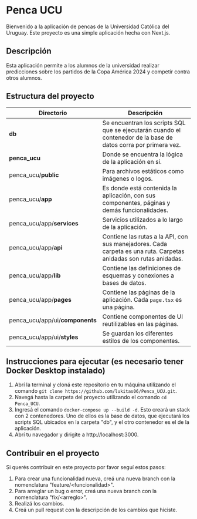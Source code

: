 # Penca UCU
Bienvenido a la aplicación de pencas de la Universidad Católica del Uruguay. Este proyecto es una simple aplicación hecha con Next.js.

## Descripción
Esta aplicación permite a los alumnos de la universidad realizar predicciones sobre los partidos de la Copa América 2024 y competir contra otros alumnos.

## Estructura del proyecto
| Directorio                | Descripción                                                                                      |
|---------------------------|--------------------------------------------------------------------------------------------------|
| **db**                    | Se encuentran los scripts SQL que se ejecutarán cuando el contenedor de la base de datos corra por primera vez. |
| **penca_ucu**             | Donde se encuentra la lógica de la aplicación en sí.                                              |
| penca_ucu/**public**      | Para archivos estáticos como imágenes o logos.                                                   |
| penca_ucu/**app**         | Es donde está contenida la aplicación, con sus componentes, páginas y demás funcionalidades.     |
| penca_ucu/app/**services**| Servicios utilizados a lo largo de la aplicación.                                                |
| penca_ucu/app/**api**     | Contiene las rutas a la API, con sus manejadores. Cada carpeta es una ruta. Carpetas anidadas son rutas anidadas. |
| penca_ucu/app/**lib**     | Contiene las definiciones de esquemas y conexiones a bases de datos.                             |
| penca_ucu/app/**pages**   | Contiene las páginas de la aplicación. Cada `page.tsx` es una página.                            |
| penca_ucu/app/ui/**components** | Contiene componentes de UI reutilizables en las páginas.                                 |
| penca_ucu/app/ui/**styles**    | Se guardan los diferentes estilos de los componentes.                                     |

## Instrucciones para ejecutar (es necesario tener Docker Desktop instalado)
1. Abrí la terminal y cloná este repositorio en tu máquina utilizando el comando `git clone https://github.com/lukitas06/Penca_UCU.git`.
2. Navegá hasta la carpeta del proyecto utilizando el comando `cd Penca_UCU`.
3. Ingresá el comando `docker-compose up --build -d`. Esto creará un stack con 2 contenedores. Uno de ellos es la base de datos, que ejecutará los scripts SQL ubicados en la carpeta "db", y el otro contenedor es el de la aplicación.
4. Abrí tu navegador y dirigite a http://localhost:3000.

## Contribuir en el proyecto
Si querés contribuir en este proyecto por favor seguí estos pasos:
1. Para crear una funcionalidad nueva, creá una nueva branch con la nomenclatura "feature/\<funcionalidad\>".
2. Para arreglar un bug o error, creá una nueva branch con la nomenclatura "fix/\<arreglo\>".
3. Realizá los cambios.
4. Creá un pull request con la descripción de los cambios que hiciste.